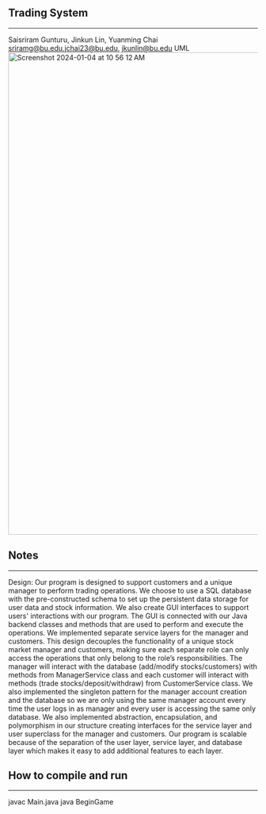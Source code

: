 ## Trading System
---------------------------------------------------------------------------
Saisriram Gunturu, Jinkun Lin, Yuanming Chai
sriramg@bu.edu,jchai23@bu.edu, jkunlin@bu.edu
UML
<img width="973" alt="Screenshot 2024-01-04 at 10 56 12 AM" src="https://github.com/Saisriram2003/trading-system/assets/40213936/c9a4c3f5-c739-45c9-a62a-2343535f6ab2">

## Notes
---------------------------------------------------------------------------
Design:
Our program is designed to support customers and a unique manager to perform
trading operations. We choose to use a SQL database with the pre-constructed
schema to set up the persistent data storage for user data and stock
information. We also create GUI interfaces to support users' interactions with
our program. The GUI is connected with our Java backend classes and methods
that are used to perform and execute the operations. We implemented separate
service layers for the manager and customers. This design decouples the
functionality of a unique stock market manager and customers, making sure each
separate role can only access the operations that only belong to the role’s
responsibilities. The manager will interact with the database (add/modify
stocks/customers) with methods from ManagerService class and each customer will
interact with methods (trade stocks/deposit/withdraw) from CustomerService
class. We also implemented the singleton pattern for the manager account
creation and the database so we are only using the same manager account every
time the user logs in as manager and every user is accessing the same only
database. We also implemented abstraction, encapsulation, and polymorphism in
our structure creating interfaces for the service layer and user superclass for
the manager and customers. Our program is scalable because of the separation of
the user layer, service layer, and database layer which makes it easy to add
additional features to each layer.


## How to compile and run
---------------------------------------------------------------------------
javac Main.java
java BeginGame
